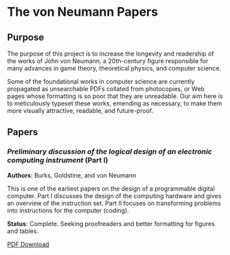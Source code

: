 # The von Neumann Papers

## Purpose
The purpose of this project is to increase the longevity and readership 
of the works of John von Neumann, a 20th-century figure responsible for 
many advances in game theory, theoretical physics, and computer science.

Some of the foundational works in computer science are currently propagated 
as unsearchable PDFs collated from photocopies, or Web pages whose formatting
is so poor that they are unreadable. Our aim here is to meticulously typeset
these works, emending as necessary, to make them more visually attractive, 
readable, and future-proof.

## Papers

### *Preliminary discussion of the logical design of an electronic computing instrument* (Part I)
**Authors**: Burks, Goldstine, and von Neumann

This is one of the earliest papers on the design of a programmable digital 
computer. Part I discusses the design of the computing hardware and gives an 
overview of the instruction set. Part II focuses on transforming problems into 
instructions for the computer (coding).

**Status**: Complete. Seeking proofreaders and better formatting for figures and tables.

[PDF Download](https://github.com/warrenm/von-neumann-papers/blob/master/Logical%20design%20of%20an%20electronic%20computing%20instrument/Logical%20design%20of%20an%20electronic%20computing%20instrument.pdf)
